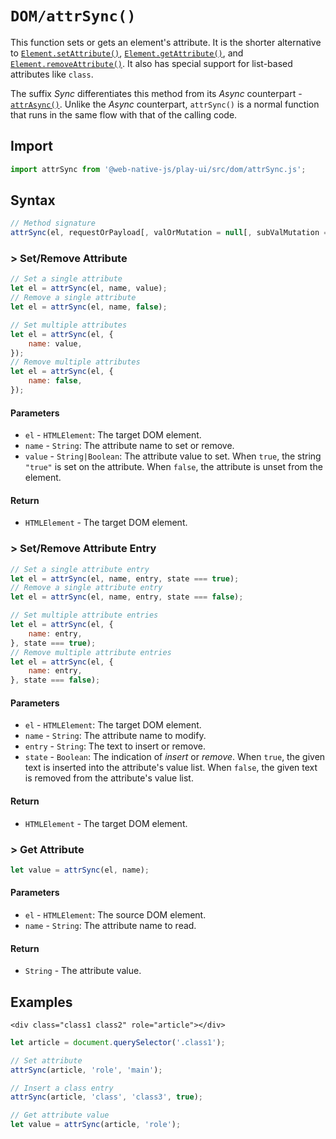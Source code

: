 # `DOM/attrSync()`

This function sets or gets an element's attribute. It is the shorter alternative to [`Element.setAttribute()`](https://developer.mozilla.org/en-US/docs/Web/API/Element/setAttribute), [`Element.getAttribute()`](https://developer.mozilla.org/en-US/docs/Web/API/Element/getAttribute), and [`Element.removeAttribute()`](https://developer.mozilla.org/en-US/docs/Web/API/Element/removeAttribute). It also has special support for list-based attributes like `class`.

The suffix _Sync_ differentiates this method from its _Async_ counterpart - [`attrAsync()`](/play-ui/api/dom/attrasync.md). Unlike the _Async_ counterpart, `attrSync()` is a normal function that runs in the same flow with that of the calling code.

## Import

```javascript
import attrSync from '@web-native-js/play-ui/src/dom/attrSync.js';
```

## Syntax

```javascript
// Method signature
attrSync(el, requestOrPayload[, valOrMutation = null[, subValMutation = null]]);
```

### &gt; Set/Remove Attribute

```javascript
// Set a single attribute
let el = attrSync(el, name, value);
// Remove a single attribute
let el = attrSync(el, name, false);

// Set multiple attributes
let el = attrSync(el, {
    name: value,
});
// Remove multiple attributes
let el = attrSync(el, {
    name: false,
});
```

#### Parameters

* `el` - `HTMLElement`: The target DOM element.
* `name` - `String`: The attribute name to set or remove.
* `value` - `String|Boolean`: The attribute value to set. When `true`, the string `"true"` is set on the attribute. When `false`, the attribute is unset from the element.

#### Return

* `HTMLElement` - The target DOM element.

### &gt; Set/Remove Attribute Entry

```javascript
// Set a single attribute entry
let el = attrSync(el, name, entry, state === true);
// Remove a single attribute entry
let el = attrSync(el, name, entry, state === false);

// Set multiple attribute entries
let el = attrSync(el, {
    name: entry,
}, state === true);
// Remove multiple attribute entries
let el = attrSync(el, {
    name: entry,
}, state === false);
```

#### Parameters

* `el` - `HTMLElement`: The target DOM element.
* `name` - `String`: The attribute name to modify.
* `entry` - `String`: The text to insert or remove.
* `state` - `Boolean`: The indication of _insert_ or _remove_. When `true`, the given text is inserted into the attribute's value list. When `false`, the given text is removed from the attribute's value list.

#### Return

* `HTMLElement` - The target DOM element.

### &gt; Get Attribute

```javascript
let value = attrSync(el, name);
```

#### Parameters

* `el` - `HTMLElement`: The source DOM element.
* `name` - `String`: The attribute name to read.

#### Return

* `String` - The attribute value.

## Examples

```markup
<div class="class1 class2" role="article"></div>
```

```javascript
let article = document.querySelector('.class1');

// Set attribute
attrSync(article, 'role', 'main');

// Insert a class entry
attrSync(article, 'class', 'class3', true);

// Get attribute value
let value = attrSync(article, 'role');
```

